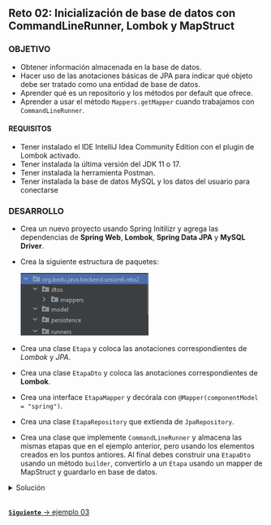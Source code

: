 ## Reto 02: Inicialización de base de datos con CommandLineRunner, Lombok y MapStruct

### OBJETIVO
- Obtener información almacenada en la base de datos.
- Hacer uso de las anotaciones básicas de JPA para indicar qué objeto debe ser tratado como una entidad de base de datos.
- Aprender qué es un repositorio y los métodos por default que ofrece.
- Aprender a usar el método `Mappers.getMapper` cuando trabajamos con `CommandLineRunner`.

#### REQUISITOS
- Tener instalado el IDE IntelliJ Idea Community Edition con el plugin de Lombok activado.
- Tener instalada la última versión del JDK 11 o 17.
- Tener instalada la herramienta Postman.
- Tener instalada la base de datos MySQL y los datos del usuario para conectarse


### DESARROLLO
- Crea un nuevo proyecto usando Spring Initilizr y agrega las dependencias de **Spring Web**, **Lombok**, **Spring Data JPA** y **MySQL Driver**.
- Crea la siguiente estructura de paquetes:

    ![imagen](img/img_01.png)

- Crea una clase `Etapa` y coloca las anotaciones correspondientes de *Lombok* y *JPA*.
- Crea una clase `EtapaDto` y coloca las anotaciones correspondientes de **Lombok**.
- Crea una interface `EtapaMapper` y decórala con `@Mapper(componentModel = "spring")`.
- Crea una clase `EtapaRepository` que extienda de `JpaRepository`.
- Crea una clase que implemente `CommandLineRunner` y almacena las mismas etapas que en el ejemplo anterior, pero usando los elementos creados en los puntos antiores. Al final debes construir una `EtapaDto` usando un método `builder`, convertirlo a un `Etapa` usando un mapper de MapStruct y guardarlo en base de datos.

<details>
	<summary>Solución</summary>

1. Crea un proyecto Maven usando Spring Initializr desde el IDE IntelliJ Idea.

2. En la ventana que se abre selecciona las siguientes opciones:

    - Grupo, artefacto y nombre del proyecto.
    - Tipo de proyecto: **Maven Project**.
    - Lenguaje: **Java**.
    - Forma de empaquetar la aplicación: **jar**.
    - Versión de Java: **11** o **17**.

3. En la siguiente ventana elige **Spring Web**, **Lombok**, **Spring Data JPA** y **MySQL Driver** como dependencia del proyecto.

4. Dale un nombre y una ubicación al proyecto y presiona el botón *Finish*.

5. En el proyecto que se acaba de crear debes tener el siguiente paquete `org.bedu.java.backend.sesion6.reto2`. Dentro crea los subpaquetes mencionados en las instucciones.

6. Agrega al proyecto, en el archivo `pom.xml` las dependencias de MapStruct (las de Lombok se agregaron al momento de crear el proyecto):

    ```xml
    <properties>
        <java.version>11</java.version>
        <org.mapstruct.version>1.4.1.Final</org.mapstruct.version>
    </properties>


    <dependencies>
            <dependency>
                <groupId>org.mapstruct</groupId>
                <artifactId>mapstruct</artifactId>
                <version>${org.mapstruct.version}</version>
            </dependency>
            <dependency>
                <groupId>org.mapstruct</groupId>
                <artifactId>mapstruct-processor</artifactId>
                <version>${org.mapstruct.version}</version>
                <optional>true</optional>
            </dependency>
    </dependencies>
    ```

7. Agrega el plugin de Maven para MapStruct, el cual se encargará de generar el código para realizar el mapeo correspondiente.

    ```xml
    <build>
            <plugins>
                <plugin>
                    <groupId>org.apache.maven.plugins</groupId>
                    <artifactId>maven-compiler-plugin</artifactId>
                    <version>3.8.1</version>
                    <configuration>
                        <source>${java.version}</source>
                        <target>${java.version}</target>
                        <annotationProcessorPaths>
                            <path>
                                <groupId>org.mapstruct</groupId>
                                <artifactId>mapstruct-processor</artifactId>
                                <version>${org.mapstruct.version}</version>
                            </path>
                            <path>
                                <groupId>org.projectlombok</groupId>
                                <artifactId>lombok</artifactId>
                                <version>1.18.16</version>
                            </path>
                            <path>
                                <groupId>org.projectlombok</groupId>
                                <artifactId>lombok-mapstruct-binding</artifactId>
                                <version>0.1.0</version>
                            </path>
                        </annotationProcessorPaths>
                    </configuration>
                </plugin>
            </plugins>
        </build>
    ```

8. Dentro del paquete `model` crea una clase llamada `Etapa` con los siguientes atributos:

    ```java
        private Long etapaId;
        private String nombre;
        private Integer orden;
    ```

9. Decora la clase con la anotación `@Data` de *Lombok*:

    ```java
    @Data
    public class Etapa {

    }
    ```

10. Decora también la clase con las siguientes anotaciones de JPA:

    ```java
    @Data
    @Entity
    @Table(name = "ETAPAS")
    public class Etapa {

    }
    ```

11. Decora los atributos con las siguientes de JPA:

    ```java
    @Id
    @GeneratedValue(strategy = GenerationType.IDENTITY)
    private Long etapaId;

    @Column(nullable = false, length = 100)
    private String nombre;

    @Column(nullable = false, unique = true)
    private Integer orden;
    ```

12. En el paquete `dtos` crea una clase `EtapaDto` con los siguientes atributos:

    ```java
    private Long etapaId;
    private String nombre;
    private Integer orden;
    ```

13. Decora esta clase con las anotaciones `@Builder`y `@Data` de *Lombok*.

    ```java
    @Builder
    @Data
    public class EtapaDto {
        private Long etapaId;
        private String nombre;
        private Integer orden;
    }
    ```

14. En el paquete `persistence` crea una **interface** llamada `EtapaRepository` que extienda de `JpaRepository`. Esta interface permanecerá sin métodos:

    ```java
    public interface EtapaRepository extends JpaRepository<Etapa, Long> {

    }
    ```

15. Coloca el siguiente contenido en el archivo `application.properties` (los valores entre los signos `<` y `>` reemplazalos con tus propios valores):

    ```groovy
    spring.jpa.hibernate.ddl-auto=update
    spring.jpa.hibernate.generate_statistics=true
    spring.jpa.properties.hibernate.dialect=org.hibernate.dialect.MySQL5Dialect
    spring.datasource.driver-class-name=com.mysql.cj.jdbc.Driver
    spring.datasource.url=jdbc:mysql://localhost:3306/bedu?serverTimezone=UTC
    spring.datasource.username=<usuario>
    spring.datasource.password=<password>
    ```

16. En el paquete `mappers` crea una interface `EtapaMapper` y decórala con la anotación `@Mapper` de MapStruct:

    ```java
    @Mapper(componentModel = "spring")
    public interface EtapaMapper {

    }
    ```

17. Agrega los métodos para convertir de `EtapaDto` a `Etapa` y viceversa:

    ```java
    @Mapper(componentModel = "spring")
    public interface EtapaMapper {
        Etapa etapaDtoToEtapa(EtapaDto etapaDto);

        EtapaDto etapatoEtapaDto(Etapa etapa);
    }
    ```

18. En el paquete `runners` crea una nueva clase llamada `EtapasVentaRunner` que implemente la interface `CommandLineRunner`. Decora esta clase con la anotación `@Component` de Spring.

    ```java
    @Component
    public class EtapasVentaRunner implements CommandLineRunner {

        @Override
        public void run(String... args) throws Exception {
        
        }
    }
    ```

19. Declara un atributo final de tipo `EtapaRepository` y decora la clase con `@RequiredArgsConstructor`:

    ```java
    @RequiredArgsConstructor
    @Component
    public class EtapasVentaRunner implements CommandLineRunner {

        private final EtapaRepository etapaRepository;

        @Override
        public void run(String... args) throws Exception {
        
        }
    }
    ```

20. Declara un atributo de tipo `EtapaMapper` y usa el método `Mappers.getMapper` para obtener el Mapper correspondiente (esto sólo debes hacerlo dentro de un `CommandLineRunner`):

    ```java
    private EtapaMapper etapaMapper = Mappers.getMapper(EtapaMapper.class);
    ```

21. Dentro del método `run` crea un grupo de objetos de tipo `Etapa` y guárdalos en la base de datos usando la instancia de `etapaRepository`.

    ```java
    @RequiredArgsConstructor
    @Component
    public class EtapasVentaRunner implements CommandLineRunner {

        private final EtapaRepository etapaRepository;
        private EtapaMapper etapaMapper = Mappers.getMapper(EtapaMapper.class);

        @Override
        public void run(String... args) throws Exception {
            Etapa etapa1 = etapaMapper.etapaDtoToEtapa(EtapaDto.builder().nombre("En espera").orden(0).build());
            Etapa etapa2 = etapaMapper.etapaDtoToEtapa(EtapaDto.builder().nombre("Reunión de exploración").orden(1).build());
            Etapa etapa3 = etapaMapper.etapaDtoToEtapa(EtapaDto.builder().nombre("Metas establecidas").orden(2).build());
            Etapa etapa4 = etapaMapper.etapaDtoToEtapa(EtapaDto.builder().nombre("Plan de acción presentado").orden(3).build());
            Etapa etapa5 = etapaMapper.etapaDtoToEtapa(EtapaDto.builder().nombre("Contrato firmado").orden(4).build());
            Etapa etapa6 = etapaMapper.etapaDtoToEtapa(EtapaDto.builder().nombre("Venta ganada").orden(5).build());
            Etapa etapa7 = etapaMapper.etapaDtoToEtapa(EtapaDto.builder().nombre("Venta perdida").orden(6).build());

            List<Etapa> etapas = Arrays.asList(etapa1, etapa2, etapa3, etapa4, etapa5, etapa6, etapa7);

            etapaRepository.saveAll(etapas);
        }
    }
    ```

14. Ejecuta la aplicación. No debería haber ningún error en la consola y la aplicación debe iniciar de forma correcta.
    ![imagen](img/img_02.png)

15. La base de datos debe estar inicializada con las Etapas:

    ![imagen](img/img_03.png)

</details>

<br>

[**`Siguiente`** -> ejemplo 03](../Ejemplo-03/)